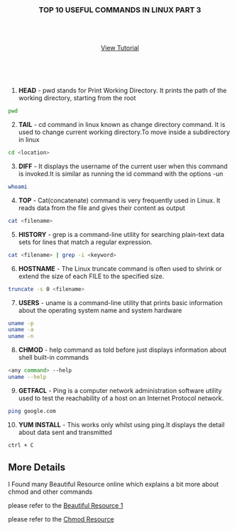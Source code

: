<p align="center">
  <h3 align="center">TOP 10 USEFUL COMMANDS IN LINUX PART 3</h3>

  <p align="center">
    <br />
    <br />
    <br />
    <a href="">View Tutorial</a>
  </p>
</p>


<br />
<br />
<br />

1. **HEAD** - pwd stands for Print Working Directory. It prints the path of the working directory, starting from the root 
  ```sh
  pwd
  ```
2. **TAIL** - cd command in linux known as change directory command. It is used to change current working directory.To move inside a subdirectory in linux
  ```sh
  cd <location>
  ```
3. **DIFF** - It displays the username of the current user when this command is invoked.It is similar as running the id command with the options -un
  ```sh
  whoami
  ```
4. **TOP** - Cat(concatenate) command is very frequently used in Linux. It reads data from the file and gives their content as output
  ```sh
  cat <filename>
  ```
5. **HISTORY** - grep is a command-line utility for searching plain-text data sets for lines that match a regular expression.
  ```sh
  cat <filename> | grep -i <keyword>
  ```
6. **HOSTNAME** - The Linux truncate command is often used to shrink or extend the size of each FILE to the specified size.
  ```sh
  truncate -s 0 <filename>
  ```
7. **USERS** - uname is a command-line utility that prints basic information about the operating system name and system hardware
  ```sh
  uname -p
  uname -a
  uname -n
  ```
8. **CHMOD** - help command as told before just displays information about shell built-in commands
  ```sh
  <any command> --help
  uname --help
  ```
9. **GETFACL** - Ping is a computer network administration software utility used to test the reachability of a host on an Internet Protocol network.
  ```sh
  ping google.com
  ```
10. **YUM INSTALL** - This works only whilst using ping.It displays the detail about data sent and transmitted
  ```sh
  ctrl + C
  ```

<!-- USAGE EXAMPLES -->
## More Details

I Found many Beautiful Resource online which explains a bit more about chmod and other commands 

 please refer to the [Beautiful Resource 1](https://www.hostinger.in/tutorials/linux-commands)
 
 
  please refer to the [Chmod Resource](https://www.computerhope.com/unix/uchmod.htm)
